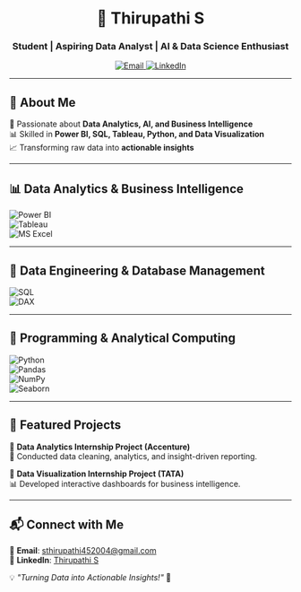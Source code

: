 <h1 align="center">🚀 Thirupathi S</h1>  
<h3 align="center">Student | Aspiring Data Analyst | AI & Data Science Enthusiast</h3>  

<p align="center">
  <a href="mailto:sthirupathi452004@gmail.com">
    <img src="https://img.shields.io/badge/Email-D14836?style=flat&logo=gmail&logoColor=white" alt="Email">
  </a>  
  <a href="https://www.linkedin.com/in/thirupathi-s-2517a1295">
    <img src="https://img.shields.io/badge/LinkedIn-0077B5?style=flat&logo=linkedin&logoColor=white" alt="LinkedIn">
  </a>
</p>  

---

## 🚀 About Me  
🎯 Passionate about **Data Analytics, AI, and Business Intelligence**  
📊 Skilled in **Power BI, SQL, Tableau, Python, and Data Visualization**  
📈 Transforming raw data into **actionable insights**  

---

## 📊 Data Analytics & Business Intelligence  

![Power BI](https://img.shields.io/badge/Power%20BI-F2C811?style=flat&logo=powerbi&logoColor=black)  
![Tableau](https://img.shields.io/badge/Tableau-E97627?style=flat&logo=tableau&logoColor=white)  
![MS Excel](https://img.shields.io/badge/MS%20Excel-217346?style=flat&logo=microsoft-excel&logoColor=white)  

---

## 💾 Data Engineering & Database Management  

![SQL](https://img.shields.io/badge/SQL-4479A1?style=flat&logo=mysql&logoColor=white)  
![DAX](https://img.shields.io/badge/DAX-005C9E?style=flat&logo=microsoft&logoColor=white)  

---

## 🧠 Programming & Analytical Computing  

![Python](https://img.shields.io/badge/Python-3776AB?style=flat&logo=python&logoColor=white)  
![Pandas](https://img.shields.io/badge/Pandas-150458?style=flat&logo=pandas&logoColor=white)  
![NumPy](https://img.shields.io/badge/NumPy-013243?style=flat&logo=numpy&logoColor=white)  
![Seaborn](https://img.shields.io/badge/Seaborn-008080?style=flat&logo=python&logoColor=white)  

---

## 📂 Featured Projects  

🔹 **Data Analytics Internship Project (Accenture)**  
🚀 Conducted data cleaning, analytics, and insight-driven reporting.  

🔹 **Data Visualization Internship Project (TATA)**  
📊 Developed interactive dashboards for business intelligence.  

---

## 📬 Connect with Me  

📧 **Email**: sthirupathi452004@gmail.com  
🔗 **LinkedIn**: [Thirupathi S](https://www.linkedin.com/in/thirupathi-s-2517a1295)  

💡 *"Turning Data into Actionable Insights!"* 🚀  
